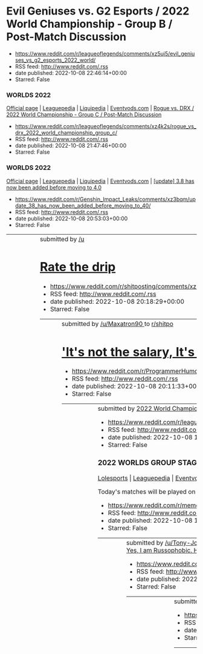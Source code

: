 # Evil Geniuses vs. G2 Esports / 2022 World Championship - Group B / Post-Match Discussion
 - https://www.reddit.com/r/leagueoflegends/comments/xz5uj5/evil_geniuses_vs_g2_esports_2022_world/
 - RSS feed: http://www.reddit.com/.rss
 - date published: 2022-10-08 22:46:14+00:00
 - Starred: False

<!-- SC_OFF --><div class="md"><h3>WORLDS 2022</h3> <p><a href="https://watch.lolesports.com/">Official page</a> | <a href="https://lol.fandom.com/wiki/2022_Season_World_Championship/Main_Event">Leaguepedia</a> | <a href="https://liquipedia.net/leagueoflegends/World_Championship/2022">Liquipedia</a> | <a href="https://eventvods.com/featured/lol?utm_source=reddit&amp;utm_medium=subreddit&amp;utm_campaign=post_match_threads">Eventvods.com</a> | <a href="http://lol.gamepedia.com/New_To_League/Welco

# Rogue vs. DRX / 2022 World Championship - Group C / Post-Match Discussion
 - https://www.reddit.com/r/leagueoflegends/comments/xz4k2s/rogue_vs_drx_2022_world_championship_group_c/
 - RSS feed: http://www.reddit.com/.rss
 - date published: 2022-10-08 21:47:46+00:00
 - Starred: False

<!-- SC_OFF --><div class="md"><h3>WORLDS 2022</h3> <p><a href="https://watch.lolesports.com/">Official page</a> | <a href="https://lol.fandom.com/wiki/2022_Season_World_Championship/Main_Event">Leaguepedia</a> | <a href="https://liquipedia.net/leagueoflegends/World_Championship/2022">Liquipedia</a> | <a href="https://eventvods.com/featured/lol?utm_source=reddit&amp;utm_medium=subreddit&amp;utm_campaign=post_match_threads">Eventvods.com</a> | <a href="http://lol.gamepedia.com/New_To_League/Welco

# [update] 3.8 has now been added before moving to 4.0
 - https://www.reddit.com/r/Genshin_Impact_Leaks/comments/xz3bqm/update_38_has_now_been_added_before_moving_to_40/
 - RSS feed: http://www.reddit.com/.rss
 - date published: 2022-10-08 20:53:03+00:00
 - Starred: False

<table> <tr><td> <a href="https://www.reddit.com/r/Genshin_Impact_Leaks/comments/xz3bqm/update_38_has_now_been_added_before_moving_to_40/"> <img alt="[update] 3.8 has now been added before moving to 4.0" src="https://preview.redd.it/grb9g8hians91.jpg?width=640&amp;crop=smart&amp;auto=webp&amp;s=317265ade8deb875cac4a4aa38c18d9bd69e1c79" title="[update] 3.8 has now been added before moving to 4.0" /> </a> </td><td> &#32; submitted by &#32; <a href="https://www.reddit.com/user/No-Lifeguard4399"> /u

# Rate the drip
 - https://www.reddit.com/r/shitposting/comments/xz2irr/rate_the_drip/
 - RSS feed: http://www.reddit.com/.rss
 - date published: 2022-10-08 20:18:29+00:00
 - Starred: False

<table> <tr><td> <a href="https://www.reddit.com/r/shitposting/comments/xz2irr/rate_the_drip/"> <img alt="Rate the drip" src="https://external-preview.redd.it/6XE9xWIg-lFeXoVI2eTmfPGdx19-_sCFxg3vS8XA-x8.png?width=216&amp;crop=smart&amp;auto=webp&amp;s=6b197d5882a05b643ab8cfeffb8f390e69c3cde0" title="Rate the drip" /> </a> </td><td> &#32; submitted by &#32; <a href="https://www.reddit.com/user/Maxatron90"> /u/Maxatron90 </a> &#32; to &#32; <a href="https://www.reddit.com/r/shitposting/"> r/shitpo

# 'It's not the salary, It's the damn ping-pong table' - Someone at FAANG
 - https://www.reddit.com/r/ProgrammerHumor/comments/xz2clc/its_not_the_salary_its_the_damn_pingpong_table/
 - RSS feed: http://www.reddit.com/.rss
 - date published: 2022-10-08 20:11:33+00:00
 - Starred: False

<table> <tr><td> <a href="https://www.reddit.com/r/ProgrammerHumor/comments/xz2clc/its_not_the_salary_its_the_damn_pingpong_table/"> <img alt="'It's not the salary, It's the damn ping-pong table' - Someone at FAANG" src="https://preview.redd.it/m2ok6pmu2ns91.png?width=640&amp;crop=smart&amp;auto=webp&amp;s=99ea62254aa725a86f8fc3f48aaaca73c9752249" title="'It's not the salary, It's the damn ping-pong table' - Someone at FAANG" /> </a> </td><td> &#32; submitted by &#32; <a href="https://www.reddit

# 2022 World Championship / Group Stage - Day 2 / Live Discussion
 - https://www.reddit.com/r/leagueoflegends/comments/xz15gv/2022_world_championship_group_stage_day_2_live/
 - RSS feed: http://www.reddit.com/.rss
 - date published: 2022-10-08 19:21:36+00:00
 - Starred: False

<!-- SC_OFF --><div class="md"><h3>2022 WORLDS GROUP STAGE</h3> <p><a href="https://lolesports.com/en_GB/worlds">Lolesports</a> | <a href="https://lol.fandom.com/wiki/2022_Season_World_Championship">Leaguepedia</a> | <a href="https://eventvods.com">Eventvods.com</a> | <a href="https://lol.fandom.com/wiki/New_To_League/Welcome">New to LoL</a></p> <p>Today's matches will be played on <a href="https://www.leagueoflegends.com/en-gb/news/game-updates/patch-12-18-notes/"><strong>Patch 12.18</strong></

# why people do that
 - https://www.reddit.com/r/memes/comments/xz0zbz/why_people_do_that/
 - RSS feed: http://www.reddit.com/.rss
 - date published: 2022-10-08 19:14:29+00:00
 - Starred: False

<table> <tr><td> <a href="https://www.reddit.com/r/memes/comments/xz0zbz/why_people_do_that/"> <img alt="why people do that" src="https://preview.redd.it/utawburwsms91.jpg?width=640&amp;crop=smart&amp;auto=webp&amp;s=5839f757a83a8e76c6ea6557a4a3ea0ee006b35f" title="why people do that" /> </a> </td><td> &#32; submitted by &#32; <a href="https://www.reddit.com/user/Tony-Joshi"> /u/Tony-Joshi </a> &#32; to &#32; <a href="https://www.reddit.com/r/memes/"> r/memes </a> <br /> <span><a href="https://i

# Yes, I am Russophobic. How did you know?
 - https://www.reddit.com/r/2visegrad4you/comments/xz0lcd/yes_i_am_russophobic_how_did_you_know/
 - RSS feed: http://www.reddit.com/.rss
 - date published: 2022-10-08 18:58:11+00:00
 - Starred: False

<table> <tr><td> <a href="https://www.reddit.com/r/2visegrad4you/comments/xz0lcd/yes_i_am_russophobic_how_did_you_know/"> <img alt="Yes, I am Russophobic. How did you know?" src="https://preview.redd.it/9ch1evkypms91.jpg?width=320&amp;crop=smart&amp;auto=webp&amp;s=c734d3f917c0026025c33e167492e7cf5ee281b4" title="Yes, I am Russophobic. How did you know?" /> </a> </td><td> &#32; submitted by &#32; <a href="https://www.reddit.com/user/matoshisakamoto"> /u/matoshisakamoto </a> &#32; to &#32; <a hre

# These YouTube thumbnails are getting out of hand fr
 - https://www.reddit.com/r/Genshin_Impact/comments/xz0bai/these_youtube_thumbnails_are_getting_out_of_hand/
 - RSS feed: http://www.reddit.com/.rss
 - date published: 2022-10-08 18:46:05+00:00
 - Starred: False

<table> <tr><td> <a href="https://www.reddit.com/r/Genshin_Impact/comments/xz0bai/these_youtube_thumbnails_are_getting_out_of_hand/"> <img alt="These YouTube thumbnails are getting out of hand fr" src="https://preview.redd.it/dpll3autnms91.jpg?width=640&amp;crop=smart&amp;auto=webp&amp;s=54dc76f6dcc8f24e1746cdb933c4246abe8c5624" title="These YouTube thumbnails are getting out of hand fr" /> </a> </td><td> &#32; submitted by &#32; <a href="https://www.reddit.com/user/puerdestelle"> /u/puerdestell

# Iranian national TV was hacked today & a call to join the protests was aired
 - https://www.reddit.com/r/nextfuckinglevel/comments/xyzv3z/iranian_national_tv_was_hacked_today_a_call_to/
 - RSS feed: http://www.reddit.com/.rss
 - date published: 2022-10-08 18:27:08+00:00
 - Starred: False

<table> <tr><td> <a href="https://www.reddit.com/r/nextfuckinglevel/comments/xyzv3z/iranian_national_tv_was_hacked_today_a_call_to/"> <img alt="Iranian national TV was hacked today &amp; a call to join the protests was aired" src="https://external-preview.redd.it/YSedbex503dgErmD0CF96CMYZpbIGqZSKdZJaCJU6SA.png?width=640&amp;crop=smart&amp;auto=webp&amp;s=44c814b2da212c29104943cc589966452052bb78" title="Iranian national TV was hacked today &amp; a call to join the protests was aired" /> </a> </td

# What opinion about Bleach will put you in this position?
 - https://www.reddit.com/r/bleach/comments/xyzosd/what_opinion_about_bleach_will_put_you_in_this/
 - RSS feed: http://www.reddit.com/.rss
 - date published: 2022-10-08 18:19:49+00:00
 - Starred: False

&#32; submitted by &#32; <a href="https://www.reddit.com/user/Nik-ki"> /u/Nik-ki </a> &#32; to &#32; <a href="https://www.reddit.com/r/bleach/"> r/bleach </a> <br /> <span><a href="https://i.redd.it/392h7ua6jms91.jpg">[link]</a></span> &#32; <span><a href="https://www.reddit.com/r/bleach/comments/xyzosd/what_opinion_about_bleach_will_put_you_in_this/">[comments]</a></span>

# WTF!!
 - https://www.reddit.com/r/okkolegauposledzony/comments/xyzdgw/wtf/
 - RSS feed: http://www.reddit.com/.rss
 - date published: 2022-10-08 18:06:40+00:00
 - Starred: False

<table> <tr><td> <a href="https://www.reddit.com/r/okkolegauposledzony/comments/xyzdgw/wtf/"> <img alt="WTF!!" src="https://preview.redd.it/rms1o31ugms91.jpg?width=640&amp;crop=smart&amp;auto=webp&amp;s=78fd0fa3fec2e9812a19b65edeb1b1195ae8ff42" title="WTF!!" /> </a> </td><td> &#32; submitted by &#32; <a href="https://www.reddit.com/user/idkwhatimdoing9993"> /u/idkwhatimdoing9993 </a> &#32; to &#32; <a href="https://www.reddit.com/r/okkolegauposledzony/"> r/okkolegauposledzony </a> <br /> <span><

# It's not too late !
 - https://www.reddit.com/r/memes/comments/xyy27g/its_not_too_late/
 - RSS feed: http://www.reddit.com/.rss
 - date published: 2022-10-08 17:12:37+00:00
 - Starred: False

<table> <tr><td> <a href="https://www.reddit.com/r/memes/comments/xyy27g/its_not_too_late/"> <img alt="It's not too late !" src="https://preview.redd.it/fuu2uhp67ms91.jpg?width=640&amp;crop=smart&amp;auto=webp&amp;s=0a45bbe7162aeed28c57d37da28d3a87311a1943" title="It's not too late !" /> </a> </td><td> &#32; submitted by &#32; <a href="https://www.reddit.com/user/Malfurio"> /u/Malfurio </a> &#32; to &#32; <a href="https://www.reddit.com/r/memes/"> r/memes </a> <br /> <span><a href="https://i.red

# It's not too late !
 - https://www.reddit.com/r/gaming/comments/xyy0h3/its_not_too_late/
 - RSS feed: http://www.reddit.com/.rss
 - date published: 2022-10-08 17:10:34+00:00
 - Starred: False

<table> <tr><td> <a href="https://www.reddit.com/r/gaming/comments/xyy0h3/its_not_too_late/"> <img alt="It's not too late !" src="https://preview.redd.it/p1g26ymt6ms91.jpg?width=640&amp;crop=smart&amp;auto=webp&amp;s=c3828a43685407d0863a7627caa4f85d308e9e32" title="It's not too late !" /> </a> </td><td> &#32; submitted by &#32; <a href="https://www.reddit.com/user/Malfurio"> /u/Malfurio </a> &#32; to &#32; <a href="https://www.reddit.com/r/gaming/"> r/gaming </a> <br /> <span><a href="https://i.

# How I start my day every morning !!!
 - https://www.reddit.com/r/Polska/comments/xywtpa/how_i_start_my_day_every_morning/
 - RSS feed: http://www.reddit.com/.rss
 - date published: 2022-10-08 16:21:31+00:00
 - Starred: False

<table> <tr><td> <a href="https://www.reddit.com/r/Polska/comments/xywtpa/how_i_start_my_day_every_morning/"> <img alt="How I start my day every morning !!!" src="https://preview.redd.it/wtcj873imls91.jpg?width=640&amp;crop=smart&amp;auto=webp&amp;s=0c6789a1ea1c412ef2355e162f6bde4a360cf259" title="How I start my day every morning !!!" /> </a> </td><td> &#32; submitted by &#32; <a href="https://www.reddit.com/user/Zestyclose-Wonder424"> /u/Zestyclose-Wonder424 </a> &#32; to &#32; <a href="https:/

# i was bored, so i drew this o-o
 - https://www.reddit.com/r/tf2/comments/xywqwk/i_was_bored_so_i_drew_this_oo/
 - RSS feed: http://www.reddit.com/.rss
 - date published: 2022-10-08 16:18:20+00:00
 - Starred: False

<table> <tr><td> <a href="https://www.reddit.com/r/tf2/comments/xywqwk/i_was_bored_so_i_drew_this_oo/"> <img alt="i was bored, so i drew this o-o" src="https://preview.redd.it/1pyetwhbwls91.png?width=640&amp;crop=smart&amp;auto=webp&amp;s=9dc3c25f4ed01914537025eb480aadf90585d7ac" title="i was bored, so i drew this o-o" /> </a> </td><td> &#32; submitted by &#32; <a href="https://www.reddit.com/user/eat-my-ass-spirits"> /u/eat-my-ass-spirits </a> &#32; to &#32; <a href="https://www.reddit.com/r/tf

# ☕
 - https://www.reddit.com/r/shitposting/comments/xywlt0/_/
 - RSS feed: http://www.reddit.com/.rss
 - date published: 2022-10-08 16:12:22+00:00
 - Starred: False

<table> <tr><td> <a href="https://www.reddit.com/r/shitposting/comments/xywlt0/_/"> <img alt="☕" src="https://preview.redd.it/5qo7i18fwls91.jpg?width=640&amp;crop=smart&amp;auto=webp&amp;s=e3fb1e790ac6fc9a1099afa404328055e3f89095" title="☕" /> </a> </td><td> &#32; submitted by &#32; <a href="https://www.reddit.com/user/DharrmannOfficial"> /u/DharrmannOfficial </a> &#32; to &#32; <a href="https://www.reddit.com/r/shitposting/"> r/shitposting </a> <br /> <span><a href="https://i.redd.it/5qo7i18fwl

# Rekkles Opens up About Carlos Being His Enemy in G2
 - https://www.reddit.com/r/leagueoflegends/comments/xyw5tf/rekkles_opens_up_about_carlos_being_his_enemy_in/
 - RSS feed: http://www.reddit.com/.rss
 - date published: 2022-10-08 15:53:54+00:00
 - Starred: False

<table> <tr><td> <a href="https://www.reddit.com/r/leagueoflegends/comments/xyw5tf/rekkles_opens_up_about_carlos_being_his_enemy_in/"> <img alt="Rekkles Opens up About Carlos Being His Enemy in G2" src="https://external-preview.redd.it/dwZhsc0OmpjK9NvaSkYRRsVUYdawZSfnXObHQ8kS8mk.jpg?width=320&amp;crop=smart&amp;auto=webp&amp;s=86972779ecb0141db5dd55904d8fe496e9b0e05d" title="Rekkles Opens up About Carlos Being His Enemy in G2" /> </a> </td><td> &#32; submitted by &#32; <a href="https://www.reddi

# The original patent for the washing machine came into our shop yesterday. We authenticated it. Signed by Madison, Monroe, and Pinkney. The couple found it in their deceased relative’s attic.
 - https://www.reddit.com/r/interestingasfuck/comments/xyvnj2/the_original_patent_for_the_washing_machine_came/
 - RSS feed: http://www.reddit.com/.rss
 - date published: 2022-10-08 15:32:15+00:00
 - Starred: False

<table> <tr><td> <a href="https://www.reddit.com/r/interestingasfuck/comments/xyvnj2/the_original_patent_for_the_washing_machine_came/"> <img alt="The original patent for the washing machine came into our shop yesterday. We authenticated it. Signed by Madison, Monroe, and Pinkney. The couple found it in their deceased relative’s attic." src="https://preview.redd.it/7yvqe9w9pls91.jpg?width=640&amp;crop=smart&amp;auto=webp&amp;s=7b9dae58250dfdb1870cc5d27f03a1233557fedd" title="The original patent 

# Total win
 - https://www.reddit.com/r/memes/comments/xyv3pv/total_win/
 - RSS feed: http://www.reddit.com/.rss
 - date published: 2022-10-08 15:09:10+00:00
 - Starred: False

<table> <tr><td> <a href="https://www.reddit.com/r/memes/comments/xyv3pv/total_win/"> <img alt="Total win" src="https://preview.redd.it/9x5izur5lls91.jpg?width=640&amp;crop=smart&amp;auto=webp&amp;s=e63aaf4d4e9a3ed8d2584711ee94cc8c0c046141" title="Total win" /> </a> </td><td> &#32; submitted by &#32; <a href="https://www.reddit.com/user/Visible-Fail-5138"> /u/Visible-Fail-5138 </a> &#32; to &#32; <a href="https://www.reddit.com/r/memes/"> r/memes </a> <br /> <span><a href="https://i.redd.it/9x5i

# Smh
 - https://www.reddit.com/r/shitposting/comments/xyujvp/smh/
 - RSS feed: http://www.reddit.com/.rss
 - date published: 2022-10-08 14:45:35+00:00
 - Starred: False

<table> <tr><td> <a href="https://www.reddit.com/r/shitposting/comments/xyujvp/smh/"> <img alt="Smh" src="https://preview.redd.it/mbykzegygls91.jpg?width=640&amp;crop=smart&amp;auto=webp&amp;s=62d3debbd47acb76a2a9d1f76d42c1b153685d1c" title="Smh" /> </a> </td><td> &#32; submitted by &#32; <a href="https://www.reddit.com/user/Mysterious_Rope_5253"> /u/Mysterious_Rope_5253 </a> &#32; to &#32; <a href="https://www.reddit.com/r/shitposting/"> r/shitposting </a> <br /> <span><a href="https://i.redd.i

# Let’s do it
 - https://www.reddit.com/r/2visegrad4you/comments/xyucwy/lets_do_it/
 - RSS feed: http://www.reddit.com/.rss
 - date published: 2022-10-08 14:37:04+00:00
 - Starred: False

<table> <tr><td> <a href="https://www.reddit.com/r/2visegrad4you/comments/xyucwy/lets_do_it/"> <img alt="Let’s do it" src="https://preview.redd.it/96o54wpffls91.jpg?width=640&amp;crop=smart&amp;auto=webp&amp;s=6d5393b4f1b0e1afb42131744f22655a07aac939" title="Let’s do it" /> </a> </td><td> &#32; submitted by &#32; <a href="https://www.reddit.com/user/Josmoeee"> /u/Josmoeee </a> &#32; to &#32; <a href="https://www.reddit.com/r/2visegrad4you/"> r/2visegrad4you </a> <br /> <span><a href="https://i.r

# To robota dla egiptologa
 - https://www.reddit.com/r/Polska_wpz/comments/xytqz3/to_robota_dla_egiptologa/
 - RSS feed: http://www.reddit.com/.rss
 - date published: 2022-10-08 14:09:59+00:00
 - Starred: False

<table> <tr><td> <a href="https://www.reddit.com/r/Polska_wpz/comments/xytqz3/to_robota_dla_egiptologa/"> <img alt="To robota dla egiptologa" src="https://preview.redd.it/e0dhh6ygals91.png?width=640&amp;crop=smart&amp;auto=webp&amp;s=fe3dc0860a84d16ce9d32abf99e20976d26dc1fc" title="To robota dla egiptologa" /> </a> </td><td> &#32; submitted by &#32; <a href="https://www.reddit.com/user/sajs0n"> /u/sajs0n </a> &#32; to &#32; <a href="https://www.reddit.com/r/Polska_wpz/"> r/Polska_wpz </a> <br />

# Kerch Bridge on fire na-na-na-na-na!
 - https://www.reddit.com/r/UkraineWarVideoReport/comments/xytqdo/kerch_bridge_on_fire_nanananana/
 - RSS feed: http://www.reddit.com/.rss
 - date published: 2022-10-08 14:09:16+00:00
 - Starred: False

<table> <tr><td> <a href="https://www.reddit.com/r/UkraineWarVideoReport/comments/xytqdo/kerch_bridge_on_fire_nanananana/"> <img alt="Kerch Bridge on fire na-na-na-na-na!" src="https://external-preview.redd.it/ywO7ztJiefJsLytFSLLtgwIm3k9KNrd_zDcmEutJd6w.png?width=640&amp;crop=smart&amp;auto=webp&amp;s=eb2e6fb0d6c097af16c1015f416fcb5a2eb7b582" title="Kerch Bridge on fire na-na-na-na-na!" /> </a> </td><td> &#32; submitted by &#32; <a href="https://www.reddit.com/user/FridensLilja"> /u/FridensLilja

# The legend man
 - https://www.reddit.com/r/Unexpected/comments/xytatp/the_legend_man/
 - RSS feed: http://www.reddit.com/.rss
 - date published: 2022-10-08 13:49:47+00:00
 - Starred: False

<table> <tr><td> <a href="https://www.reddit.com/r/Unexpected/comments/xytatp/the_legend_man/"> <img alt="The legend man" src="https://external-preview.redd.it/mvh3S_j-kDZq6CuwflDbDRDJkl-TE9TS-AjUpG71jHA.png?width=320&amp;crop=smart&amp;auto=webp&amp;s=b26e7e9fe405bf2190e17494594c6262b0722c5d" title="The legend man" /> </a> </td><td> &#32; submitted by &#32; <a href="https://www.reddit.com/user/harwyseys"> /u/harwyseys </a> &#32; to &#32; <a href="https://www.reddit.com/r/Unexpected/"> r/Unexpec

# popemobile
 - https://www.reddit.com/r/shitposting/comments/xysnmw/popemobile/
 - RSS feed: http://www.reddit.com/.rss
 - date published: 2022-10-08 13:20:14+00:00
 - Starred: False

<table> <tr><td> <a href="https://www.reddit.com/r/shitposting/comments/xysnmw/popemobile/"> <img alt="popemobile" src="https://preview.redd.it/tofl9paq1ls91.jpg?width=640&amp;crop=smart&amp;auto=webp&amp;s=b78399f711de0d7ef797de8e780f221d71630e16" title="popemobile" /> </a> </td><td> &#32; submitted by &#32; <a href="https://www.reddit.com/user/bendubberley_"> /u/bendubberley_ </a> &#32; to &#32; <a href="https://www.reddit.com/r/shitposting/"> r/shitposting </a> <br /> <span><a href="https://i

# I don't know who they pay to advertise, but I feel nothing.
 - https://www.reddit.com/r/poland/comments/xys5fo/i_dont_know_who_they_pay_to_advertise_but_i_feel/
 - RSS feed: http://www.reddit.com/.rss
 - date published: 2022-10-08 12:57:01+00:00
 - Starred: False

<table> <tr><td> <a href="https://www.reddit.com/r/poland/comments/xys5fo/i_dont_know_who_they_pay_to_advertise_but_i_feel/"> <img alt="I don't know who they pay to advertise, but I feel nothing." src="https://preview.redd.it/anorv32lxks91.jpg?width=640&amp;crop=smart&amp;auto=webp&amp;s=528e464341015674818380e1f840a772d17121da" title="I don't know who they pay to advertise, but I feel nothing." /> </a> </td><td> &#32; submitted by &#32; <a href="https://www.reddit.com/user/MahNiagara"> /u/MahNi

# Russia's State Duma calls bridge explosion a "declaration of war"
 - https://www.reddit.com/r/worldnews/comments/xys3mn/russias_state_duma_calls_bridge_explosion_a/
 - RSS feed: http://www.reddit.com/.rss
 - date published: 2022-10-08 12:54:32+00:00
 - Starred: False

&#32; submitted by &#32; <a href="https://www.reddit.com/user/Jamminmb"> /u/Jamminmb </a> &#32; to &#32; <a href="https://www.reddit.com/r/worldnews/"> r/worldnews </a> <br /> <span><a href="https://euroweeklynews.com/2022/10/08/russia-state-duma-explosion-crimean-bridge-declaration-of-war/">[link]</a></span> &#32; <span><a href="https://www.reddit.com/r/worldnews/comments/xys3mn/russias_state_duma_calls_bridge_explosion_a/">[comments]</a></span>

# Millennials, what confuses you about Gen Z?
 - https://www.reddit.com/r/AskReddit/comments/xyry1j/millennials_what_confuses_you_about_gen_z/
 - RSS feed: http://www.reddit.com/.rss
 - date published: 2022-10-08 12:46:59+00:00
 - Starred: False

&#32; submitted by &#32; <a href="https://www.reddit.com/user/Dramatic-Anywhere-50"> /u/Dramatic-Anywhere-50 </a> &#32; to &#32; <a href="https://www.reddit.com/r/AskReddit/"> r/AskReddit </a> <br /> <span><a href="https://www.reddit.com/r/AskReddit/comments/xyry1j/millennials_what_confuses_you_about_gen_z/">[link]</a></span> &#32; <span><a href="https://www.reddit.com/r/AskReddit/comments/xyry1j/millennials_what_confuses_you_about_gen_z/">[comments]</a></span>

# How's my outfit?
 - https://www.reddit.com/r/dankvideos/comments/xyrvyg/hows_my_outfit/
 - RSS feed: http://www.reddit.com/.rss
 - date published: 2022-10-08 12:44:09+00:00
 - Starred: False

<table> <tr><td> <a href="https://www.reddit.com/r/dankvideos/comments/xyrvyg/hows_my_outfit/"> <img alt="How's my outfit?" src="https://external-preview.redd.it/IMUc7ZhCRmOk7sirbqCov7ALFmwbjmQF3OmhWp7FfXI.png?width=320&amp;crop=smart&amp;auto=webp&amp;s=1d819914dd5a09566918780101abad7031a6c11f" title="How's my outfit?" /> </a> </td><td> &#32; submitted by &#32; <a href="https://www.reddit.com/user/hornmelon"> /u/hornmelon </a> &#32; to &#32; <a href="https://www.reddit.com/r/dankvideos/"> r/dan

# humans are strange
 - https://www.reddit.com/r/memes/comments/xyrq2v/humans_are_strange/
 - RSS feed: http://www.reddit.com/.rss
 - date published: 2022-10-08 12:36:11+00:00
 - Starred: False

<table> <tr><td> <a href="https://www.reddit.com/r/memes/comments/xyrq2v/humans_are_strange/"> <img alt="humans are strange" src="https://preview.redd.it/wz4gy2dttks91.png?width=320&amp;crop=smart&amp;auto=webp&amp;s=26671c0f61f3e6456f1e5c9fcd5ad5b90aa4bc88" title="humans are strange" /> </a> </td><td> &#32; submitted by &#32; <a href="https://www.reddit.com/user/Mr_Krille"> /u/Mr_Krille </a> &#32; to &#32; <a href="https://www.reddit.com/r/memes/"> r/memes </a> <br /> <span><a href="https://i.r

# stumbled on this one today in my feed. pretty terrible if you ask me.
 - https://www.reddit.com/r/terriblefacebookmemes/comments/xyrabm/stumbled_on_this_one_today_in_my_feed_pretty/
 - RSS feed: http://www.reddit.com/.rss
 - date published: 2022-10-08 12:14:22+00:00
 - Starred: False

<table> <tr><td> <a href="https://www.reddit.com/r/terriblefacebookmemes/comments/xyrabm/stumbled_on_this_one_today_in_my_feed_pretty/"> <img alt="stumbled on this one today in my feed. pretty terrible if you ask me." src="https://preview.redd.it/isjqemnwpks91.jpg?width=640&amp;crop=smart&amp;auto=webp&amp;s=e76ff4c03c78ff01958f25ff01231f278de7552e" title="stumbled on this one today in my feed. pretty terrible if you ask me." /> </a> </td><td> &#32; submitted by &#32; <a href="https://www.reddit

# She forgor💀
 - https://www.reddit.com/r/shitposting/comments/xyr1q5/she_forgor/
 - RSS feed: http://www.reddit.com/.rss
 - date published: 2022-10-08 12:02:12+00:00
 - Starred: False

<table> <tr><td> <a href="https://www.reddit.com/r/shitposting/comments/xyr1q5/she_forgor/"> <img alt="She forgor💀" src="https://preview.redd.it/qkh8azgrnks91.png?width=320&amp;crop=smart&amp;auto=webp&amp;s=9b1e6ca65a68f990d9afe54f5ae5f827a0aaf3ae" title="She forgor💀" /> </a> </td><td> &#32; submitted by &#32; <a href="https://www.reddit.com/user/luxusbuerg"> /u/luxusbuerg </a> &#32; to &#32; <a href="https://www.reddit.com/r/shitposting/"> r/shitposting </a> <br /> <span><a href="https://i.red

# We've come full circle
 - https://www.reddit.com/r/memes/comments/xyqz12/weve_come_full_circle/
 - RSS feed: http://www.reddit.com/.rss
 - date published: 2022-10-08 11:58:36+00:00
 - Starred: False

<table> <tr><td> <a href="https://www.reddit.com/r/memes/comments/xyqz12/weve_come_full_circle/"> <img alt="We've come full circle" src="https://external-preview.redd.it/NBY_gVKxsfyY1jXZ4XFdTPlAFqqfMmIIUCz5FX_q39Y.jpg?width=640&amp;crop=smart&amp;auto=webp&amp;s=8fc927086abe7f984e17ec32de1a107792c156d9" title="We've come full circle" /> </a> </td><td> &#32; submitted by &#32; <a href="https://www.reddit.com/user/isticanojkj"> /u/isticanojkj </a> &#32; to &#32; <a href="https://www.reddit.com/r/m

# qazsedrfvtgbnhmjk,
 - https://www.reddit.com/r/Polska_wpz/comments/xyqura/qazsedrfvtgbnhmjk/
 - RSS feed: http://www.reddit.com/.rss
 - date published: 2022-10-08 11:51:50+00:00
 - Starred: False

<table> <tr><td> <a href="https://www.reddit.com/r/Polska_wpz/comments/xyqura/qazsedrfvtgbnhmjk/"> <img alt="qazsedrfvtgbnhmjk," src="https://preview.redd.it/wzfh1entlks91.png?width=640&amp;crop=smart&amp;auto=webp&amp;s=4bbeddccfa2cfc88c25078a2e8b29e463ca04570" title="qazsedrfvtgbnhmjk," /> </a> </td><td> &#32; submitted by &#32; <a href="https://www.reddit.com/user/0Iivers"> /u/0Iivers </a> &#32; to &#32; <a href="https://www.reddit.com/r/Polska_wpz/"> r/Polska_wpz </a> <br /> <span><a href="h

# What the heck is this
 - https://www.reddit.com/r/memes/comments/xyqlpk/what_the_heck_is_this/
 - RSS feed: http://www.reddit.com/.rss
 - date published: 2022-10-08 11:38:28+00:00
 - Starred: False

<table> <tr><td> <a href="https://www.reddit.com/r/memes/comments/xyqlpk/what_the_heck_is_this/"> <img alt="What the heck is this" src="https://preview.redd.it/t9rm75nkjks91.jpg?width=640&amp;crop=smart&amp;auto=webp&amp;s=fd86448e469f352952fe816325742623fc0405cf" title="What the heck is this" /> </a> </td><td> &#32; submitted by &#32; <a href="https://www.reddit.com/user/novonder"> /u/novonder </a> &#32; to &#32; <a href="https://www.reddit.com/r/memes/"> r/memes </a> <br /> <span><a href="http

# Vasco de Gama bridge in Lisbon, Portugal. The longest (standing) bridge in Europe
 - https://www.reddit.com/r/europe/comments/xyqkef/vasco_de_gama_bridge_in_lisbon_portugal_the/
 - RSS feed: http://www.reddit.com/.rss
 - date published: 2022-10-08 11:36:24+00:00
 - Starred: False

<table> <tr><td> <a href="https://www.reddit.com/r/europe/comments/xyqkef/vasco_de_gama_bridge_in_lisbon_portugal_the/"> <img alt="Vasco de Gama bridge in Lisbon, Portugal. The longest (standing) bridge in Europe" src="https://preview.redd.it/r268sec7jks91.jpg?width=640&amp;crop=smart&amp;auto=webp&amp;s=7a1559a34f03e48e9fe333f285a05b4a73b1ebf0" title="Vasco de Gama bridge in Lisbon, Portugal. The longest (standing) bridge in Europe" /> </a> </td><td> &#32; submitted by &#32; <a href="https://ww

# The Duality of Man
 - https://www.reddit.com/r/okbuddybaka/comments/xyqcwr/the_duality_of_man/
 - RSS feed: http://www.reddit.com/.rss
 - date published: 2022-10-08 11:24:59+00:00
 - Starred: False

<table> <tr><td> <a href="https://www.reddit.com/r/okbuddybaka/comments/xyqcwr/the_duality_of_man/"> <img alt="The Duality of Man" src="https://preview.redd.it/5uu44pz5hks91.jpg?width=640&amp;crop=smart&amp;auto=webp&amp;s=c71e7fd5b580b13d83c00d9592cb0a7eddad9666" title="The Duality of Man" /> </a> </td><td> &#32; submitted by &#32; <a href="https://www.reddit.com/user/Acp_tonic"> /u/Acp_tonic </a> &#32; to &#32; <a href="https://www.reddit.com/r/okbuddybaka/"> r/okbuddybaka </a> <br /> <span><a

# ;)
 - https://www.reddit.com/r/Polska_wpz/comments/xyqc3a/_/
 - RSS feed: http://www.reddit.com/.rss
 - date published: 2022-10-08 11:23:47+00:00
 - Starred: False

<table> <tr><td> <a href="https://www.reddit.com/r/Polska_wpz/comments/xyqc3a/_/"> <img alt=";)" src="https://preview.redd.it/3p142ixrgks91.png?width=640&amp;crop=smart&amp;auto=webp&amp;s=188893d0cbbd95516615b3fb5dbcd0382b1e8ce7" title=";)" /> </a> </td><td> &#32; submitted by &#32; <a href="https://www.reddit.com/user/pascalWasRight"> /u/pascalWasRight </a> &#32; to &#32; <a href="https://www.reddit.com/r/Polska_wpz/"> r/Polska_wpz </a> <br /> <span><a href="https://i.redd.it/3p142ixrgks91.png

# Needle-less alternative to traditional stitching of wounds
 - https://www.reddit.com/r/nextfuckinglevel/comments/xyq56c/needleless_alternative_to_traditional_stitching/
 - RSS feed: http://www.reddit.com/.rss
 - date published: 2022-10-08 11:13:24+00:00
 - Starred: False

<table> <tr><td> <a href="https://www.reddit.com/r/nextfuckinglevel/comments/xyq56c/needleless_alternative_to_traditional_stitching/"> <img alt="Needle-less alternative to traditional stitching of wounds" src="https://external-preview.redd.it/EF6EJTFTtZDiv_kdTyC5lABVuO2JqXxWdRmTHwknKAU.png?width=320&amp;crop=smart&amp;auto=webp&amp;s=66b928dde3326fca1c0ee8f25cd45612c10e500a" title="Needle-less alternative to traditional stitching of wounds" /> </a> </td><td> &#32; submitted by &#32; <a href="htt

# Supervised learning.
 - https://www.reddit.com/r/ProgrammerHumor/comments/xyq49e/supervised_learning/
 - RSS feed: http://www.reddit.com/.rss
 - date published: 2022-10-08 11:11:54+00:00
 - Starred: False

<table> <tr><td> <a href="https://www.reddit.com/r/ProgrammerHumor/comments/xyq49e/supervised_learning/"> <img alt="Supervised learning." src="https://preview.redd.it/kbhipzsteks91.jpg?width=320&amp;crop=smart&amp;auto=webp&amp;s=935fb84f8b65becdab74a3044c9bf103b5053eb1" title="Supervised learning." /> </a> </td><td> &#32; submitted by &#32; <a href="https://www.reddit.com/user/No-Assignment7129"> /u/No-Assignment7129 </a> &#32; to &#32; <a href="https://www.reddit.com/r/ProgrammerHumor/"> r/Pro

# upgrade
 - https://www.reddit.com/r/okkolegauposledzony/comments/xypyme/upgrade/
 - RSS feed: http://www.reddit.com/.rss
 - date published: 2022-10-08 11:03:06+00:00
 - Starred: False

<table> <tr><td> <a href="https://www.reddit.com/r/okkolegauposledzony/comments/xypyme/upgrade/"> <img alt="upgrade" src="https://preview.redd.it/m8j01it8dks91.png?width=640&amp;crop=smart&amp;auto=webp&amp;s=a360a194c0bbc4d9f851e664a5827c51ef40bb15" title="upgrade" /> </a> </td><td> &#32; submitted by &#32; <a href="https://www.reddit.com/user/Comfortable_Pay6676"> /u/Comfortable_Pay6676 </a> &#32; to &#32; <a href="https://www.reddit.com/r/okkolegauposledzony/"> r/okkolegauposledzony </a> <br 

# Legendary skins for new characters do not capture any unique themes and feel like they could replace default skins and still work with those agent's identities
 - https://www.reddit.com/r/Overwatch/comments/xypjol/legendary_skins_for_new_characters_do_not_capture/
 - RSS feed: http://www.reddit.com/.rss
 - date published: 2022-10-08 10:39:50+00:00
 - Starred: False

<table> <tr><td> <a href="https://www.reddit.com/r/Overwatch/comments/xypjol/legendary_skins_for_new_characters_do_not_capture/"> <img alt="Legendary skins for new characters do not capture any unique themes and feel like they could replace default skins and still work with those agent's identities" src="https://preview.redd.it/0yzabwen8ks91.png?width=640&amp;crop=smart&amp;auto=webp&amp;s=dd244319dda345c1f03630dba08f15227c18f344" title="Legendary skins for new characters do not capture any uniq

# I sure do love having my cock sucked by me 2
 - https://www.reddit.com/r/whenthe/comments/xypd4h/i_sure_do_love_having_my_cock_sucked_by_me_2/
 - RSS feed: http://www.reddit.com/.rss
 - date published: 2022-10-08 10:29:04+00:00
 - Starred: False

<table> <tr><td> <a href="https://www.reddit.com/r/whenthe/comments/xypd4h/i_sure_do_love_having_my_cock_sucked_by_me_2/"> <img alt="I sure do love having my cock sucked by me 2" src="https://preview.redd.it/sic4bcp67ks91.gif?width=320&amp;crop=smart&amp;s=d94c9d7e8d03adf1fd040e3e0eda531e8c0c06e7" title="I sure do love having my cock sucked by me 2" /> </a> </td><td> &#32; submitted by &#32; <a href="https://www.reddit.com/user/NapoleoneBonoacarte"> /u/NapoleoneBonoacarte </a> &#32; to &#32; <a 

# I feel bad for that one guy
 - https://www.reddit.com/r/memes/comments/xyp12e/i_feel_bad_for_that_one_guy/
 - RSS feed: http://www.reddit.com/.rss
 - date published: 2022-10-08 10:09:20+00:00
 - Starred: False

<table> <tr><td> <a href="https://www.reddit.com/r/memes/comments/xyp12e/i_feel_bad_for_that_one_guy/"> <img alt="I feel bad for that one guy" src="https://preview.redd.it/nhjuqi5o3ks91.jpg?width=640&amp;crop=smart&amp;auto=webp&amp;s=34b593b3f166cc578733d66005331964edc3e215" title="I feel bad for that one guy" /> </a> </td><td> &#32; submitted by &#32; <a href="https://www.reddit.com/user/Altruistic-Ant3027"> /u/Altruistic-Ant3027 </a> &#32; to &#32; <a href="https://www.reddit.com/r/memes/"> r

# Riot's balance team and champ design team get a lot of flack, but let's not forget about the REAL incompetent team: Riot's UI design team
 - https://www.reddit.com/r/leagueoflegends/comments/xyozmb/riots_balance_team_and_champ_design_team_get_a/
 - RSS feed: http://www.reddit.com/.rss
 - date published: 2022-10-08 10:06:52+00:00
 - Starred: False

<!-- SC_OFF --><div class="md"><p>By far the worst of them all, they somehow manage to make everything look out of place or just plain bad.<br /> They have issues with understanding proportions, with super small role selects or too huge stuff in the new battle pass. </p> <p>They somehow manage to never stick with the formula and constantly change stuff that don't need changing while managing to make everything look worse and dated at the same time. </p> <p>How these people are still in Riot is j

# sad
 - https://www.reddit.com/r/facepalm/comments/xyor9j/sad/
 - RSS feed: http://www.reddit.com/.rss
 - date published: 2022-10-08 09:52:42+00:00
 - Starred: False

<table> <tr><td> <a href="https://www.reddit.com/r/facepalm/comments/xyor9j/sad/"> <img alt="sad" src="https://preview.redd.it/ykvxakro0ks91.jpg?width=320&amp;crop=smart&amp;auto=webp&amp;s=fe216e67136b728b954a367be65462467ad0ba50" title="sad" /> </a> </td><td> &#32; submitted by &#32; <a href="https://www.reddit.com/user/mbyamh"> /u/mbyamh </a> &#32; to &#32; <a href="https://www.reddit.com/r/facepalm/"> r/facepalm </a> <br /> <span><a href="https://i.redd.it/ykvxakro0ks91.jpg">[link]</a></span

# ok. Hear me out
 - https://www.reddit.com/r/MinecraftMemes/comments/xyoj7v/ok_hear_me_out/
 - RSS feed: http://www.reddit.com/.rss
 - date published: 2022-10-08 09:38:18+00:00
 - Starred: False

<table> <tr><td> <a href="https://www.reddit.com/r/MinecraftMemes/comments/xyoj7v/ok_hear_me_out/"> <img alt="ok. Hear me out" src="https://preview.redd.it/k5tsfyo2yjs91.png?width=640&amp;crop=smart&amp;auto=webp&amp;s=c50ffdcce80e18227298525538bf4ec00e765b4e" title="ok. Hear me out" /> </a> </td><td> &#32; submitted by &#32; <a href="https://www.reddit.com/user/KangarooHealthy7709"> /u/KangarooHealthy7709 </a> &#32; to &#32; <a href="https://www.reddit.com/r/MinecraftMemes/"> r/MinecraftMemes <

# Ukraine hints that it sabotaged a crucial bridge linking Russia and Crimea to spite Putin on his 70th birthday
 - https://www.reddit.com/r/worldnews/comments/xyogiq/ukraine_hints_that_it_sabotaged_a_crucial_bridge/
 - RSS feed: http://www.reddit.com/.rss
 - date published: 2022-10-08 09:33:37+00:00
 - Starred: False

&#32; submitted by &#32; <a href="https://www.reddit.com/user/Cerekwiaoc"> /u/Cerekwiaoc </a> &#32; to &#32; <a href="https://www.reddit.com/r/worldnews/"> r/worldnews </a> <br /> <span><a href="https://www.businessinsider.com/ukraine-hints-sabotage-russia-crimea-kerch-bridge-putins-70th-birthday-2022-10?international=true&amp;r=US&amp;IR=T">[link]</a></span> &#32; <span><a href="https://www.reddit.com/r/worldnews/comments/xyogiq/ukraine_hints_that_it_sabotaged_a_crucial_bridge/">[comments]</a><

# The average person knows more about ancient Egypt than they do about modern Egypt
 - https://www.reddit.com/r/Showerthoughts/comments/xyofsk/the_average_person_knows_more_about_ancient_egypt/
 - RSS feed: http://www.reddit.com/.rss
 - date published: 2022-10-08 09:32:13+00:00
 - Starred: False

&#32; submitted by &#32; <a href="https://www.reddit.com/user/thexavikon"> /u/thexavikon </a> &#32; to &#32; <a href="https://www.reddit.com/r/Showerthoughts/"> r/Showerthoughts </a> <br /> <span><a href="https://www.reddit.com/r/Showerthoughts/comments/xyofsk/the_average_person_knows_more_about_ancient_egypt/">[link]</a></span> &#32; <span><a href="https://www.reddit.com/r/Showerthoughts/comments/xyofsk/the_average_person_knows_more_about_ancient_egypt/">[comments]</a></span>

# PTSD
 - https://www.reddit.com/r/shitposting/comments/xynz1e/ptsd/
 - RSS feed: http://www.reddit.com/.rss
 - date published: 2022-10-08 09:03:39+00:00
 - Starred: False

<table> <tr><td> <a href="https://www.reddit.com/r/shitposting/comments/xynz1e/ptsd/"> <img alt="PTSD" src="https://external-preview.redd.it/mefhnKgQsJr1qk_cCfHliUTZzE8WNguwOssPQuZZt9I.png?width=640&amp;crop=smart&amp;auto=webp&amp;s=d6086eb94a62ef65ba3507bbfacbff377ad932f8" title="PTSD" /> </a> </td><td> &#32; submitted by &#32; <a href="https://www.reddit.com/user/GamingSin"> /u/GamingSin </a> &#32; to &#32; <a href="https://www.reddit.com/r/shitposting/"> r/shitposting </a> <br /> <span><a hr

# Na co Pan(i) zdaniem powinni zwrócić szczególną uwagę rodzice wychowujący dzieci? (1990 - 2022)
 - https://www.reddit.com/r/Polska/comments/xynrux/na_co_pani_zdaniem_powinni_zwrócić_szczególną/
 - RSS feed: http://www.reddit.com/.rss
 - date published: 2022-10-08 08:51:30+00:00
 - Starred: False

<table> <tr><td> <a href="https://www.reddit.com/r/Polska/comments/xynrux/na_co_pani_zdaniem_powinni_zwrócić_szczególną/"> <img alt="Na co Pan(i) zdaniem powinni zwrócić szczególną uwagę rodzice wychowujący dzieci? (1990 - 2022)" src="https://preview.redd.it/8k7fb43hpjs91.jpg?width=640&amp;crop=smart&amp;auto=webp&amp;s=34da008819c385307b61a323edddad3f132b220e" title="Na co Pan(i) zdaniem powinni zwrócić szczególną uwagę rodzice wychowujący dzieci? (1990 - 2022)" /> </a> </td><td> &#32; submitte

# My todo list
 - https://www.reddit.com/r/memes/comments/xynnsq/my_todo_list/
 - RSS feed: http://www.reddit.com/.rss
 - date published: 2022-10-08 08:44:08+00:00
 - Starred: False

<table> <tr><td> <a href="https://www.reddit.com/r/memes/comments/xynnsq/my_todo_list/"> <img alt="My todo list" src="https://preview.redd.it/r0ipsfxgojs91.jpg?width=320&amp;crop=smart&amp;auto=webp&amp;s=04bfc882ba1daaeda03ea8a05001bdbcb15d96e6" title="My todo list" /> </a> </td><td> &#32; submitted by &#32; <a href="https://www.reddit.com/user/Humans_will_be_gone"> /u/Humans_will_be_gone </a> &#32; to &#32; <a href="https://www.reddit.com/r/memes/"> r/memes </a> <br /> <span><a href="https://i

# Lego has made some progress, I give them that.
 - https://www.reddit.com/r/memes/comments/xynl49/lego_has_made_some_progress_i_give_them_that/
 - RSS feed: http://www.reddit.com/.rss
 - date published: 2022-10-08 08:39:23+00:00
 - Starred: False

<table> <tr><td> <a href="https://www.reddit.com/r/memes/comments/xynl49/lego_has_made_some_progress_i_give_them_that/"> <img alt="Lego has made some progress, I give them that." src="https://preview.redd.it/64s3v4llnjs91.gif?width=320&amp;crop=smart&amp;s=ad4e90ed8f01c5980c6fee0ecf98dd176408ec57" title="Lego has made some progress, I give them that." /> </a> </td><td> &#32; submitted by &#32; <a href="https://www.reddit.com/user/oranke_dino"> /u/oranke_dino </a> &#32; to &#32; <a href="https://

# How common is it to marry your cousin?
 - https://www.reddit.com/r/MapPorn/comments/xyneob/how_common_is_it_to_marry_your_cousin/
 - RSS feed: http://www.reddit.com/.rss
 - date published: 2022-10-08 08:28:03+00:00
 - Starred: False

<table> <tr><td> <a href="https://www.reddit.com/r/MapPorn/comments/xyneob/how_common_is_it_to_marry_your_cousin/"> <img alt="How common is it to marry your cousin?" src="https://preview.redd.it/0uvdwibjljs91.png?width=640&amp;crop=smart&amp;auto=webp&amp;s=ac71b9cf689ee789f7d51d2b808d51fb400cf190" title="How common is it to marry your cousin?" /> </a> </td><td> &#32; submitted by &#32; <a href="https://www.reddit.com/user/BLAZENIOSZ"> /u/BLAZENIOSZ </a> &#32; to &#32; <a href="https://www.reddi

# Český Těšín 👍
 - https://www.reddit.com/r/2visegrad4you/comments/xyn53e/český_těšín/
 - RSS feed: http://www.reddit.com/.rss
 - date published: 2022-10-08 08:10:56+00:00
 - Starred: False

<table> <tr><td> <a href="https://www.reddit.com/r/2visegrad4you/comments/xyn53e/český_těšín/"> <img alt="Český Těšín 👍" src="https://preview.redd.it/68w2pykjijs91.png?width=640&amp;crop=smart&amp;auto=webp&amp;s=abef29072c75cc1fcb419689e8817368bce69383" title="Český Těšín 👍" /> </a> </td><td> &#32; submitted by &#32; <a href="https://www.reddit.com/user/originalni_jmeno6"> /u/originalni_jmeno6 </a> &#32; to &#32; <a href="https://www.reddit.com/r/2visegrad4you/"> r/2visegrad4you </a> <br /> <sp

# Most Krymski częściowo zniszczony.
 - https://www.reddit.com/r/Polska/comments/xymv3o/most_krymski_częściowo_zniszczony/
 - RSS feed: http://www.reddit.com/.rss
 - date published: 2022-10-08 07:53:33+00:00
 - Starred: False

<table> <tr><td> <a href="https://www.reddit.com/r/Polska/comments/xymv3o/most_krymski_częściowo_zniszczony/"> <img alt="Most Krymski częściowo zniszczony." src="https://external-preview.redd.it/FJkqBOeDsvqJ-d52W1pwqBgNAAhZdQ_W4IGhFx2FHvI.jpg?width=640&amp;crop=smart&amp;auto=webp&amp;s=7fc020364c30a201e2849a4d489edbb023e29a0a" title="Most Krymski częściowo zniszczony." /> </a> </td><td> &#32; submitted by &#32; <a href="https://www.reddit.com/user/promet11"> /u/promet11 </a> &#32; to &#32; <a h

# Smakowe prezerwatywy
 - https://www.reddit.com/r/Polska/comments/xymqgq/smakowe_prezerwatywy/
 - RSS feed: http://www.reddit.com/.rss
 - date published: 2022-10-08 07:45:22+00:00
 - Starred: False

<table> <tr><td> <a href="https://www.reddit.com/r/Polska/comments/xymqgq/smakowe_prezerwatywy/"> <img alt="Smakowe prezerwatywy" src="https://preview.redd.it/wzypqk3zdjs91.jpg?width=320&amp;crop=smart&amp;auto=webp&amp;s=b3778840bed3fe9311f642f854239e0b3560c045" title="Smakowe prezerwatywy" /> </a> </td><td> &#32; submitted by &#32; <a href="https://www.reddit.com/user/Bielin_Clash"> /u/Bielin_Clash </a> &#32; to &#32; <a href="https://www.reddit.com/r/Polska/"> r/Polska </a> <br /> <span><a hr

# why do autofilled adcs keep playing ezreal
 - https://www.reddit.com/r/LeagueOfMemes/comments/xymj7c/why_do_autofilled_adcs_keep_playing_ezreal/
 - RSS feed: http://www.reddit.com/.rss
 - date published: 2022-10-08 07:33:07+00:00
 - Starred: False

<table> <tr><td> <a href="https://www.reddit.com/r/LeagueOfMemes/comments/xymj7c/why_do_autofilled_adcs_keep_playing_ezreal/"> <img alt="why do autofilled adcs keep playing ezreal" src="https://preview.redd.it/jyogbyzpbjs91.png?width=640&amp;crop=smart&amp;auto=webp&amp;s=d3abc226d21c0ccdf7aa20f7062baaffa4a5c8f7" title="why do autofilled adcs keep playing ezreal" /> </a> </td><td> &#32; submitted by &#32; <a href="https://www.reddit.com/user/andrewbruck"> /u/andrewbruck </a> &#32; to &#32; <a hr

# Birthday present
 - https://www.reddit.com/r/polandball/comments/xymhtn/birthday_present/
 - RSS feed: http://www.reddit.com/.rss
 - date published: 2022-10-08 07:30:50+00:00
 - Starred: False

<table> <tr><td> <a href="https://www.reddit.com/r/polandball/comments/xymhtn/birthday_present/"> <img alt="Birthday present" src="https://preview.redd.it/ssqqfb97bjs91.png?width=640&amp;crop=smart&amp;auto=webp&amp;s=2a2b0c1cb84e9e103f5f82987da9c3c6d6f68976" title="Birthday present" /> </a> </td><td> &#32; submitted by &#32; <a href="https://www.reddit.com/user/jPaolo"> /u/jPaolo </a> &#32; to &#32; <a href="https://www.reddit.com/r/polandball/"> r/polandball </a> <br /> <span><a href="https://

# Crimean cruise (today)
 - https://www.reddit.com/r/AbruptChaos/comments/xymaum/crimean_cruise_today/
 - RSS feed: http://www.reddit.com/.rss
 - date published: 2022-10-08 07:19:15+00:00
 - Starred: False

<table> <tr><td> <a href="https://www.reddit.com/r/AbruptChaos/comments/xymaum/crimean_cruise_today/"> <img alt="Crimean cruise (today)" src="https://external-preview.redd.it/PMAEebl9VSNa8tRl0O9svfOtA6S8ZhvAUBLoSYBq-gM.png?width=640&amp;crop=smart&amp;auto=webp&amp;s=6021c8952332445a9055cc09db76a9834b43a30f" title="Crimean cruise (today)" /> </a> </td><td> &#32; submitted by &#32; <a href="https://www.reddit.com/user/Cosmic_Gypsy89"> /u/Cosmic_Gypsy89 </a> &#32; to &#32; <a href="https://www.red

# kid told a same thing
 - https://www.reddit.com/r/technicallythetruth/comments/xyma4u/kid_told_a_same_thing/
 - RSS feed: http://www.reddit.com/.rss
 - date published: 2022-10-08 07:18:00+00:00
 - Starred: False

<table> <tr><td> <a href="https://www.reddit.com/r/technicallythetruth/comments/xyma4u/kid_told_a_same_thing/"> <img alt="kid told a same thing" src="https://preview.redd.it/xucub0m39js91.jpg?width=640&amp;crop=smart&amp;auto=webp&amp;s=52547e72c927ef4ab7e5c63716f95bba00687536" title="kid told a same thing" /> </a> </td><td> &#32; submitted by &#32; <a href="https://www.reddit.com/user/Dry-Jello665"> /u/Dry-Jello665 </a> &#32; to &#32; <a href="https://www.reddit.com/r/technicallythetruth/"> r/t

# Awaria WC
 - https://www.reddit.com/r/Polska/comments/xylpks/awaria_wc/
 - RSS feed: http://www.reddit.com/.rss
 - date published: 2022-10-08 06:43:38+00:00
 - Starred: False

<table> <tr><td> <a href="https://www.reddit.com/r/Polska/comments/xylpks/awaria_wc/"> <img alt="Awaria WC" src="https://preview.redd.it/ozzscwwx2js91.jpg?width=640&amp;crop=smart&amp;auto=webp&amp;s=939d355519f72436d492bb1405dddf351454f9ee" title="Awaria WC" /> </a> </td><td> &#32; submitted by &#32; <a href="https://www.reddit.com/user/Bielin_Clash"> /u/Bielin_Clash </a> &#32; to &#32; <a href="https://www.reddit.com/r/Polska/"> r/Polska </a> <br /> <span><a href="https://i.redd.it/ozzscwwx2js

# This spectator at the Japanese Qualifying
 - https://www.reddit.com/r/formula1/comments/xylm0o/this_spectator_at_the_japanese_qualifying/
 - RSS feed: http://www.reddit.com/.rss
 - date published: 2022-10-08 06:37:39+00:00
 - Starred: False

<table> <tr><td> <a href="https://www.reddit.com/r/formula1/comments/xylm0o/this_spectator_at_the_japanese_qualifying/"> <img alt="This spectator at the Japanese Qualifying" src="https://preview.redd.it/ezkogghw1js91.jpg?width=320&amp;crop=smart&amp;auto=webp&amp;s=8dff105e2964c4f2662483d38c4ee7f40ece8f39" title="This spectator at the Japanese Qualifying" /> </a> </td><td> &#32; submitted by &#32; <a href="https://www.reddit.com/user/RedSeventyFive"> /u/RedSeventyFive </a> &#32; to &#32; <a href

# Video of the moment of the explosion at Crimea Bridge
 - https://www.reddit.com/r/interestingasfuck/comments/xyll34/video_of_the_moment_of_the_explosion_at_crimea/
 - RSS feed: http://www.reddit.com/.rss
 - date published: 2022-10-08 06:36:04+00:00
 - Starred: False

<table> <tr><td> <a href="https://www.reddit.com/r/interestingasfuck/comments/xyll34/video_of_the_moment_of_the_explosion_at_crimea/"> <img alt="Video of the moment of the explosion at Crimea Bridge" src="https://external-preview.redd.it/73rhxTalMKF-8FWvoZP2iv1OfxweDdUmbPqhhkkpKWg.png?width=640&amp;crop=smart&amp;auto=webp&amp;s=5e01fb0ae713e950c087e3acf2b8a439db77094d" title="Video of the moment of the explosion at Crimea Bridge" /> </a> </td><td> &#32; submitted by &#32; <a href="https://www.r

# Other angle of the explosion at the Crimean Bridge appears to show that the explosion came from under the bridge
 - https://www.reddit.com/r/CombatFootage/comments/xylkaf/other_angle_of_the_explosion_at_the_crimean/
 - RSS feed: http://www.reddit.com/.rss
 - date published: 2022-10-08 06:34:45+00:00
 - Starred: False

<table> <tr><td> <a href="https://www.reddit.com/r/CombatFootage/comments/xylkaf/other_angle_of_the_explosion_at_the_crimean/"> <img alt="Other angle of the explosion at the Crimean Bridge appears to show that the explosion came from under the bridge" src="https://external-preview.redd.it/3ThgsHym3siDmsY5bnNP4rKoBzEBQaZ68GVaLmXCS2s.png?width=640&amp;crop=smart&amp;auto=webp&amp;s=eb4c93ec38c22c0349c0bb7676410c9f238a3eb4" title="Other angle of the explosion at the Crimean Bridge appears to show t

# inspirujący cytat na dziś:
 - https://www.reddit.com/r/Polska/comments/xyleio/inspirujący_cytat_na_dziś/
 - RSS feed: http://www.reddit.com/.rss
 - date published: 2022-10-08 06:25:06+00:00
 - Starred: False

<table> <tr><td> <a href="https://www.reddit.com/r/Polska/comments/xyleio/inspirujący_cytat_na_dziś/"> <img alt="inspirujący cytat na dziś:" src="https://preview.redd.it/pnb5lzvnzis91.jpg?width=640&amp;crop=smart&amp;auto=webp&amp;s=4ea5bd3bf2be600109dce69376ca1f26422f2b8f" title="inspirujący cytat na dziś:" /> </a> </td><td> &#32; submitted by &#32; <a href="https://www.reddit.com/user/AlexMcKenze"> /u/AlexMcKenze </a> &#32; to &#32; <a href="https://www.reddit.com/r/Polska/"> r/Polska </a> <br

# I'm American but live in the UK. I've made some good Polish friends here and my nearest shop is a Polish grocer so I've been having fun cooking Polish food. Here's my placki ziemniaczane po węgiersku
 - https://www.reddit.com/r/poland/comments/xyl1p9/im_american_but_live_in_the_uk_ive_made_some_good/
 - RSS feed: http://www.reddit.com/.rss
 - date published: 2022-10-08 06:03:54+00:00
 - Starred: False

<table> <tr><td> <a href="https://www.reddit.com/r/poland/comments/xyl1p9/im_american_but_live_in_the_uk_ive_made_some_good/"> <img alt="I'm American but live in the UK. I've made some good Polish friends here and my nearest shop is a Polish grocer so I've been having fun cooking Polish food. Here's my placki ziemniaczane po węgiersku" src="https://preview.redd.it/amt4cnfvvis91.jpg?width=640&amp;crop=smart&amp;auto=webp&amp;s=92f01e005e6d8c1d94f09ba421515d1adff9690a" title="I'm American but live

# Крымский мост горит
 - https://www.reddit.com/r/Pikabu/comments/xykr0x/крымский_мост_горит/
 - RSS feed: http://www.reddit.com/.rss
 - date published: 2022-10-08 05:46:41+00:00
 - Starred: False

<table> <tr><td> <a href="https://www.reddit.com/r/Pikabu/comments/xykr0x/крымский_мост_горит/"> <img alt="Крымский мост горит" src="https://external-preview.redd.it/anTBVyVy07M9wEWpnWt34ItQDsoRRFJxCOFFjXHW8oo.png?width=640&amp;crop=smart&amp;auto=webp&amp;s=ba2408d1c82eb67c3ee8a79b5ed06110eef58881" title="Крымский мост горит" /> </a> </td><td> &#32; submitted by &#32; <a href="https://www.reddit.com/user/tresseer"> /u/tresseer </a> &#32; to &#32; <a href="https://www.reddit.com/r/Pikabu/"> r/Pi

# Now I need a surgery!
 - https://www.reddit.com/r/memes/comments/xykn13/now_i_need_a_surgery/
 - RSS feed: http://www.reddit.com/.rss
 - date published: 2022-10-08 05:40:15+00:00
 - Starred: False

<table> <tr><td> <a href="https://www.reddit.com/r/memes/comments/xykn13/now_i_need_a_surgery/"> <img alt="Now I need a surgery!" src="https://preview.redd.it/hhcd64wnris91.jpg?width=640&amp;crop=smart&amp;auto=webp&amp;s=8151253554cc5ccd51b7071181f264a6e805ee15" title="Now I need a surgery!" /> </a> </td><td> &#32; submitted by &#32; <a href="https://www.reddit.com/user/its_shivamy"> /u/its_shivamy </a> &#32; to &#32; <a href="https://www.reddit.com/r/memes/"> r/memes </a> <br /> <span><a href=

# grandma is cool af
 - https://www.reddit.com/r/wholesomememes/comments/xykj23/grandma_is_cool_af/
 - RSS feed: http://www.reddit.com/.rss
 - date published: 2022-10-08 05:33:43+00:00
 - Starred: False

<table> <tr><td> <a href="https://www.reddit.com/r/wholesomememes/comments/xykj23/grandma_is_cool_af/"> <img alt="grandma is cool af" src="https://preview.redd.it/cil0sqrhqis91.jpg?width=640&amp;crop=smart&amp;auto=webp&amp;s=0dffedc61f40d8bbfa7054603d6b7ce5d5ba4c0f" title="grandma is cool af" /> </a> </td><td> &#32; submitted by &#32; <a href="https://www.reddit.com/user/Ash420hh"> /u/Ash420hh </a> &#32; to &#32; <a href="https://www.reddit.com/r/wholesomememes/"> r/wholesomememes </a> <br /> <

# Skeletor knows the truth.
 - https://www.reddit.com/r/pcmasterrace/comments/xyk9ws/skeletor_knows_the_truth/
 - RSS feed: http://www.reddit.com/.rss
 - date published: 2022-10-08 05:19:15+00:00
 - Starred: False

<table> <tr><td> <a href="https://www.reddit.com/r/pcmasterrace/comments/xyk9ws/skeletor_knows_the_truth/"> <img alt="Skeletor knows the truth." src="https://preview.redd.it/fgdhionwnis91.jpg?width=320&amp;crop=smart&amp;auto=webp&amp;s=403edcae5543012445427da78acc3bd0a3f01498" title="Skeletor knows the truth." /> </a> </td><td> &#32; submitted by &#32; <a href="https://www.reddit.com/user/B3_CHAD"> /u/B3_CHAD </a> &#32; to &#32; <a href="https://www.reddit.com/r/pcmasterrace/"> r/pcmasterrace <

# Pochowam Urbana
 - https://www.reddit.com/r/Polska/comments/xyk5g1/pochowam_urbana/
 - RSS feed: http://www.reddit.com/.rss
 - date published: 2022-10-08 05:12:11+00:00
 - Starred: False

<table> <tr><td> <a href="https://www.reddit.com/r/Polska/comments/xyk5g1/pochowam_urbana/"> <img alt="Pochowam Urbana" src="https://preview.redd.it/hj75lt6nmis91.jpg?width=320&amp;crop=smart&amp;auto=webp&amp;s=bbf33d0fd9e291facbdae695d9c28d45f1ec1656" title="Pochowam Urbana" /> </a> </td><td> &#32; submitted by &#32; <a href="https://www.reddit.com/user/Bielin_Clash"> /u/Bielin_Clash </a> &#32; to &#32; <a href="https://www.reddit.com/r/Polska/"> r/Polska </a> <br /> <span><a href="https://i.r

# The Crimean bridge
 - https://www.reddit.com/r/europe/comments/xyk4de/the_crimean_bridge/
 - RSS feed: http://www.reddit.com/.rss
 - date published: 2022-10-08 05:10:32+00:00
 - Starred: False

<table> <tr><td> <a href="https://www.reddit.com/r/europe/comments/xyk4de/the_crimean_bridge/"> <img alt="The Crimean bridge" src="https://preview.redd.it/hca873icmis91.jpg?width=640&amp;crop=smart&amp;auto=webp&amp;s=af0cea785a8b5638147f1cf226f08336865deb2a" title="The Crimean bridge" /> </a> </td><td> &#32; submitted by &#32; <a href="https://www.reddit.com/user/TheRealMykola"> /u/TheRealMykola </a> &#32; to &#32; <a href="https://www.reddit.com/r/europe/"> r/europe </a> <br /> <span><a href="

# cursed_waffles
 - https://www.reddit.com/r/cursedcomments/comments/xyjvv1/cursed_waffles/
 - RSS feed: http://www.reddit.com/.rss
 - date published: 2022-10-08 04:57:36+00:00
 - Starred: False

<table> <tr><td> <a href="https://www.reddit.com/r/cursedcomments/comments/xyjvv1/cursed_waffles/"> <img alt="cursed_waffles" src="https://preview.redd.it/m94jsjn1kis91.jpg?width=640&amp;crop=smart&amp;auto=webp&amp;s=65e334c188886e55cefb00e9952e77e05e737e69" title="cursed_waffles" /> </a> </td><td> &#32; submitted by &#32; <a href="https://www.reddit.com/user/Stunning-Path"> /u/Stunning-Path </a> &#32; to &#32; <a href="https://www.reddit.com/r/cursedcomments/"> r/cursedcomments </a> <br /> <sp

# There's a post on here stating that Nahida's skill shows the reactions of npc you use it on. This isn't the case, the person simply posted two different screenshots of the animation, they all show the same smiley face for every npc no matter what face they're making. (Reuploaded for quality)
 - https://www.reddit.com/r/Genshin_Impact_Leaks/comments/xyjujq/theres_a_post_on_here_stating_that_nahidas_skill/
 - RSS feed: http://www.reddit.com/.rss
 - date published: 2022-10-08 04:55:35+00:00
 - Starred: False

<table> <tr><td> <a href="https://www.reddit.com/r/Genshin_Impact_Leaks/comments/xyjujq/theres_a_post_on_here_stating_that_nahidas_skill/"> <img alt="There's a post on here stating that Nahida's skill shows the reactions of npc you use it on. This isn't the case, the person simply posted two different screenshots of the animation, they all show the same smiley face for every npc no matter what face they're making. (Reuploaded for quality)" src="https://external-preview.redd.it/ED-B51kkAaPqLYEZrs

# Zelenskyy is stunned by Russian cowardice: If they wish to be kebabs, fine, let them come
 - https://www.reddit.com/r/worldnews/comments/xyjt80/zelenskyy_is_stunned_by_russian_cowardice_if_they/
 - RSS feed: http://www.reddit.com/.rss
 - date published: 2022-10-08 04:53:37+00:00
 - Starred: False

&#32; submitted by &#32; <a href="https://www.reddit.com/user/HarakenQQ"> /u/HarakenQQ </a> &#32; to &#32; <a href="https://www.reddit.com/r/worldnews/"> r/worldnews </a> <br /> <span><a href="https://www.pravda.com.ua/eng/news/2022/10/7/7370857/">[link]</a></span> &#32; <span><a href="https://www.reddit.com/r/worldnews/comments/xyjt80/zelenskyy_is_stunned_by_russian_cowardice_if_they/">[comments]</a></span>

# Powerful explosion at Kerch Bridge connecting occupied Crimea to Russia
 - https://www.reddit.com/r/worldnews/comments/xyj2qo/powerful_explosion_at_kerch_bridge_connecting/
 - RSS feed: http://www.reddit.com/.rss
 - date published: 2022-10-08 04:13:24+00:00
 - Starred: False

&#32; submitted by &#32; <a href="https://www.reddit.com/user/Bmike506"> /u/Bmike506 </a> &#32; to &#32; <a href="https://www.reddit.com/r/worldnews/"> r/worldnews </a> <br /> <span><a href="https://euromaidanpress.com/2022/10/08/powerful-explosion-at-kerch-bridge-connecting-occupied-crimea-with-russia-media/">[link]</a></span> &#32; <span><a href="https://www.reddit.com/r/worldnews/comments/xyj2qo/powerful_explosion_at_kerch_bridge_connecting/">[comments]</a></span>

# sPeCiaL cHarACtErs
 - https://www.reddit.com/r/ProgrammerHumor/comments/xyj2jw/special_characters/
 - RSS feed: http://www.reddit.com/.rss
 - date published: 2022-10-08 04:13:08+00:00
 - Starred: False

<table> <tr><td> <a href="https://www.reddit.com/r/ProgrammerHumor/comments/xyj2jw/special_characters/"> <img alt="sPeCiaL cHarACtErs" src="https://preview.redd.it/lofkaar0cis91.png?width=640&amp;crop=smart&amp;auto=webp&amp;s=5910b234ceb2e771237202409a4a745abd5b26a9" title="sPeCiaL cHarACtErs" /> </a> </td><td> &#32; submitted by &#32; <a href="https://www.reddit.com/user/Camerata5"> /u/Camerata5 </a> &#32; to &#32; <a href="https://www.reddit.com/r/ProgrammerHumor/"> r/ProgrammerHumor </a> <br

# Powerful explosion at Kerch bridge connecting occupied Crimea with Russia
 - https://www.reddit.com/r/europe/comments/xyj1yc/powerful_explosion_at_kerch_bridge_connecting/
 - RSS feed: http://www.reddit.com/.rss
 - date published: 2022-10-08 04:12:15+00:00
 - Starred: False

&#32; submitted by &#32; <a href="https://www.reddit.com/user/Willing-Donut6834"> /u/Willing-Donut6834 </a> &#32; to &#32; <a href="https://www.reddit.com/r/europe/"> r/europe </a> <br /> <span><a href="https://euromaidanpress.com/2022/10/08/powerful-explosion-at-kerch-bridge-connecting-occupied-crimea-with-russia-media/">[link]</a></span> &#32; <span><a href="https://www.reddit.com/r/europe/comments/xyj1yc/powerful_explosion_at_kerch_bridge_connecting/">[comments]</a></span>

# Confirmation that a train carrying fuel exploded on the Crimean bridge, the cause of the blast is yet to be confirmed but the railway is definitely now unusable.
 - https://www.reddit.com/r/UkraineWarVideoReport/comments/xyixaf/confirmation_that_a_train_carrying_fuel_exploded/
 - RSS feed: http://www.reddit.com/.rss
 - date published: 2022-10-08 04:05:32+00:00
 - Starred: False

<table> <tr><td> <a href="https://www.reddit.com/r/UkraineWarVideoReport/comments/xyixaf/confirmation_that_a_train_carrying_fuel_exploded/"> <img alt="Confirmation that a train carrying fuel exploded on the Crimean bridge, the cause of the blast is yet to be confirmed but the railway is definitely now unusable." src="https://external-preview.redd.it/WOJGc2xqYhVPqT0qHnAOVxIaHQuyJh3Gx1P_H127PIk.png?width=640&amp;crop=smart&amp;auto=webp&amp;s=e3e0c3f85ea0118a28cc0ef774aaaaf16533bd3a" title="Confir

# /r/WorldNews Live Thread: Russian Invasion of Ukraine Day 227, Part 1 (Thread #368)
 - https://www.reddit.com/r/worldnews/comments/xyitey/rworldnews_live_thread_russian_invasion_of/
 - RSS feed: http://www.reddit.com/.rss
 - date published: 2022-10-08 04:00:05+00:00
 - Starred: False

&#32; submitted by &#32; <a href="https://www.reddit.com/user/WorldNewsMods"> /u/WorldNewsMods </a> &#32; to &#32; <a href="https://www.reddit.com/r/worldnews/"> r/worldnews </a> <br /> <span><a href="https://www.reddit.com/live/18hnzysb1elcs">[link]</a></span> &#32; <span><a href="https://www.reddit.com/r/worldnews/comments/xyitey/rworldnews_live_thread_russian_invasion_of/">[comments]</a></span>

# Crimean Bridge hit in attack by Ukrainian forces
 - https://www.reddit.com/r/CombatFootage/comments/xyikwx/crimean_bridge_hit_in_attack_by_ukrainian_forces/
 - RSS feed: http://www.reddit.com/.rss
 - date published: 2022-10-08 03:47:37+00:00
 - Starred: False

<table> <tr><td> <a href="https://www.reddit.com/r/CombatFootage/comments/xyikwx/crimean_bridge_hit_in_attack_by_ukrainian_forces/"> <img alt="Crimean Bridge hit in attack by Ukrainian forces" src="https://external-preview.redd.it/lhdtBwAhPf9HPzQpKcyMCMj7u2R9193UGf1T3cI3LmU.png?width=320&amp;crop=smart&amp;auto=webp&amp;s=6ae9f8e6428612c8f686224836c63ee6639dc918" title="Crimean Bridge hit in attack by Ukrainian forces" /> </a> </td><td> &#32; submitted by &#32; <a href="https://www.reddit.com/us

# Gen.G vs. Royal Never Give Up / 2022 World Championship - Group D / Post-Match Discussion
 - https://www.reddit.com/r/leagueoflegends/comments/xyhv2h/geng_vs_royal_never_give_up_2022_world/
 - RSS feed: http://www.reddit.com/.rss
 - date published: 2022-10-08 03:09:56+00:00
 - Starred: False

<!-- SC_OFF --><div class="md"><h3>WORLDS 2022</h3> <p><a href="https://watch.lolesports.com/">Official page</a> | <a href="https://lol.fandom.com/wiki/2022_Season_World_Championship/Main_Event">Leaguepedia</a> | <a href="https://liquipedia.net/leagueoflegends/World_Championship/2022">Liquipedia</a> | <a href="https://www.reddit.com/r/leagueoflegends/comments/xy8w4j/2022_world_championship_group_stage_day_1_live/">Live Discussion</a> | <a href="https://eventvods.com/featured/lol?utm_source=reddi

# It's a girl!!!!!
 - https://www.reddit.com/r/shitposting/comments/xyhc5e/its_a_girl/
 - RSS feed: http://www.reddit.com/.rss
 - date published: 2022-10-08 02:42:33+00:00
 - Starred: False

<table> <tr><td> <a href="https://www.reddit.com/r/shitposting/comments/xyhc5e/its_a_girl/"> <img alt="It's a girl!!!!!" src="https://preview.redd.it/vub890lyvhs91.jpg?width=640&amp;crop=smart&amp;auto=webp&amp;s=43d0652752e63021e3ce5c049b319bfed80e9314" title="It's a girl!!!!!" /> </a> </td><td> &#32; submitted by &#32; <a href="https://www.reddit.com/user/apple-_-boi"> /u/apple-_-boi </a> &#32; to &#32; <a href="https://www.reddit.com/r/shitposting/"> r/shitposting </a> <br /> <span><a href="h

# Sloth 🦥
 - https://www.reddit.com/r/Unexpected/comments/xyh48s/sloth/
 - RSS feed: http://www.reddit.com/.rss
 - date published: 2022-10-08 02:31:05+00:00
 - Starred: False

<table> <tr><td> <a href="https://www.reddit.com/r/Unexpected/comments/xyh48s/sloth/"> <img alt="Sloth 🦥" src="https://external-preview.redd.it/PuINlqYjh7RZ4rpRBeo5OlYlf3MBB86QnaBoWa3SljA.png?width=640&amp;crop=smart&amp;auto=webp&amp;s=1657b84452d6bdd0645f234dfe8cd7d63d0140b5" title="Sloth 🦥" /> </a> </td><td> &#32; submitted by &#32; <a href="https://www.reddit.com/user/sulemanjohn"> /u/sulemanjohn </a> &#32; to &#32; <a href="https://www.reddit.com/r/Unexpected/"> r/Unexpected </a> <br /> <sp

# Chris Pratt is a voice actor.
 - https://www.reddit.com/r/memes/comments/xyh22t/chris_pratt_is_a_voice_actor/
 - RSS feed: http://www.reddit.com/.rss
 - date published: 2022-10-08 02:27:56+00:00
 - Starred: False

<table> <tr><td> <a href="https://www.reddit.com/r/memes/comments/xyh22t/chris_pratt_is_a_voice_actor/"> <img alt="Chris Pratt is a voice actor." src="https://preview.redd.it/p9p7izocths91.jpg?width=640&amp;crop=smart&amp;auto=webp&amp;s=1ebcd51af332a8c107fe1c52e1f732e786b11b87" title="Chris Pratt is a voice actor." /> </a> </td><td> &#32; submitted by &#32; <a href="https://www.reddit.com/user/SuperBubbles2003"> /u/SuperBubbles2003 </a> &#32; to &#32; <a href="https://www.reddit.com/r/memes/"> 

# WCGW jumping across a canal
 - https://www.reddit.com/r/Whatcouldgowrong/comments/xygzx6/wcgw_jumping_across_a_canal/
 - RSS feed: http://www.reddit.com/.rss
 - date published: 2022-10-08 02:24:45+00:00
 - Starred: False

<table> <tr><td> <a href="https://www.reddit.com/r/Whatcouldgowrong/comments/xygzx6/wcgw_jumping_across_a_canal/"> <img alt="WCGW jumping across a canal" src="https://external-preview.redd.it/zVooRkldKS0oycrE56_nYhEoirFSnh3oXfkllZLyd-4.png?width=320&amp;crop=smart&amp;auto=webp&amp;s=ec8c48c23d4de7657b57ee74f20c0e5f2aa74d8b" title="WCGW jumping across a canal" /> </a> </td><td> &#32; submitted by &#32; <a href="https://www.reddit.com/user/alexytadaddario"> /u/alexytadaddario </a> &#32; to &#32; 

# 20 usd for a single skin seems fine, doesn't it?
 - https://www.reddit.com/r/Overwatch/comments/xygm2o/20_usd_for_a_single_skin_seems_fine_doesnt_it/
 - RSS feed: http://www.reddit.com/.rss
 - date published: 2022-10-08 02:04:55+00:00
 - Starred: False

<table> <tr><td> <a href="https://www.reddit.com/r/Overwatch/comments/xygm2o/20_usd_for_a_single_skin_seems_fine_doesnt_it/"> <img alt="20 usd for a single skin seems fine, doesn't it?" src="https://preview.redd.it/ukrzz596phs91.png?width=320&amp;crop=smart&amp;auto=webp&amp;s=05ed1a1152c552fad13bf006681abfcaaf5cb850" title="20 usd for a single skin seems fine, doesn't it?" /> </a> </td><td> &#32; submitted by &#32; <a href="https://www.reddit.com/user/TiKi-r"> /u/TiKi-r </a> &#32; to &#32; <a h

# T1 vs. EDward Gaming / 2022 World Championship - Group A / Post-Match Discussion
 - https://www.reddit.com/r/leagueoflegends/comments/xyglx8/t1_vs_edward_gaming_2022_world_championship_group/
 - RSS feed: http://www.reddit.com/.rss
 - date published: 2022-10-08 02:04:42+00:00
 - Starred: False

<!-- SC_OFF --><div class="md"><h3>WORLDS 2022</h3> <p><a href="https://watch.lolesports.com/">Official page</a> | <a href="https://lol.fandom.com/wiki/2022_Season_World_Championship/Main_Event">Leaguepedia</a> | <a href="https://liquipedia.net/leagueoflegends/World_Championship/2022">Liquipedia</a> | <a href="https://www.reddit.com/r/leagueoflegends/comments/xy8w4j/2022_world_championship_group_stage_day_1_live/">Live Discussion</a> | <a href="https://eventvods.com/featured/lol?utm_source=reddi

# Ukraine police say bodies of more than 500 civilians found in Kharkiv
 - https://www.reddit.com/r/worldnews/comments/xyg3uh/ukraine_police_say_bodies_of_more_than_500/
 - RSS feed: http://www.reddit.com/.rss
 - date published: 2022-10-08 01:38:56+00:00
 - Starred: False

&#32; submitted by &#32; <a href="https://www.reddit.com/user/strongerthenbefore20"> /u/strongerthenbefore20 </a> &#32; to &#32; <a href="https://www.reddit.com/r/worldnews/"> r/worldnews </a> <br /> <span><a href="https://www.cnn.com/2022/10/07/europe/kharkiv-bodies-intl/index.html">[link]</a></span> &#32; <span><a href="https://www.reddit.com/r/worldnews/comments/xyg3uh/ukraine_police_say_bodies_of_more_than_500/">[comments]</a></span>

# JD Gaming vs. Evil Geniuses / 2022 World Championship - Group B / Post-Match Discussion
 - https://www.reddit.com/r/leagueoflegends/comments/xyfets/jd_gaming_vs_evil_geniuses_2022_world/
 - RSS feed: http://www.reddit.com/.rss
 - date published: 2022-10-08 01:03:40+00:00
 - Starred: False

<!-- SC_OFF --><div class="md"><h3>WORLDS 2022</h3> <p><a href="https://watch.lolesports.com/">Official page</a> | <a href="https://lol.fandom.com/wiki/2022_Season_World_Championship/Main_Event">Leaguepedia</a> | <a href="https://liquipedia.net/leagueoflegends/World_Championship/2022">Liquipedia</a> | <a href="https://eventvods.com/featured/lol?utm_source=reddit&amp;utm_medium=subreddit&amp;utm_campaign=post_match_threads">Eventvods.com</a> | <a href="http://lol.gamepedia.com/New_To_League/Welco
